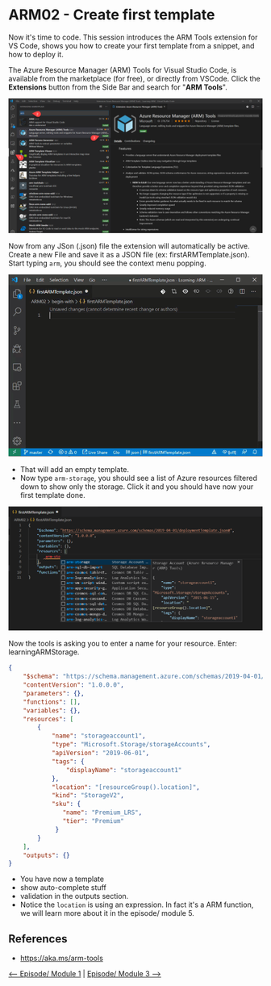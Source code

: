 # ARM02 - Create first template

Now it's time to code. This session introduces the ARM Tools extension for VS Code, shows you how to create your first template from a snippet, and how to deploy it.

The Azure Resource Manager (ARM) Tools for Visual Studio Code, is available from the marketplace (for free), or directly from VSCode. Click the **Extensions** button from the Side Bar and search for "**ARM Tools**".

![Visual Studio extension][extension] 

Now from any JSon (.json) file the extension will automatically be active. Create a new File and save it as a JSON file (ex: firstARMTemplate.json). Start typing `arm`, you should see the context menu popping.

![Create an ARM template][skeleton]

- That will add an empty template.
- Now type `arm-storage`, you should see a list of Azure resources filtered down to show only the storage. Click it and you should have now your first template done.

![armStorage][armStorage]

Now the tools is asking you to enter a name for your resource. Enter: learningARMStorage.

```json
{
    "$schema": "https://schema.management.azure.com/schemas/2019-04-01/deploymentTemplate.json#",
    "contentVersion": "1.0.0.0",
    "parameters": {},
    "functions": [],
    "variables": {},
    "resources": [
        {
            "name": "storageaccount1",
            "type": "Microsoft.Storage/storageAccounts",
            "apiVersion": "2019-06-01",
            "tags": {
                "displayName": "storageaccount1"
            },
            "location": "[resourceGroup().location]",
            "kind": "StorageV2",
            "sku": {
               "name": "Premium_LRS",
               "tier": "Premium"
             }
        }
    ],
    "outputs": {}
}
```

- You have now a template
- show auto-complete stuff
- validation in the outputs section.
- Notice the `location` is using an expression. In fact it's a ARM function, we will learn more about it in the episode/ module 5.

## References

- https://aka.ms/arm-tools

[extension]:  medias/extension.png
[skeleton]:  medias/skeleton.gif
[armStorage]:  medias/arm-storage.png


[<-- Episode/ Module 1](../ARM01/README.md) | [Episode/ Module 3 -->](../ARM03/README.md)